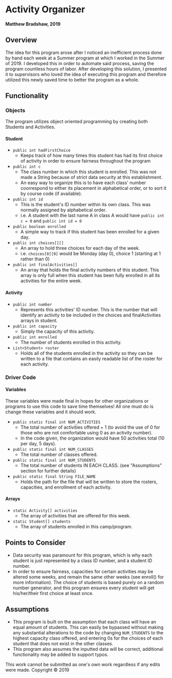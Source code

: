 # Activity Organizer
#### Matthew Bradshaw, 2019

## Overview
The idea for this program arose after I noticed an inefficient process done by hand each week at a Summer program at which I worked in the Summer of 2019.  I developed this in order to automate said process, saving the program countless hours of labor.  After developing this solution, I presented it to supervisors who loved the idea of executing this program and therefore utilized this newly saved time to better the program as a whole.

## Functionality
### Objects
The program utilizes object oriented programming by creating both Students and Activities.
#### Student
* `public int hadFirstChoice`
    * Keeps track of how many times this student has had its first choice of activity in order to ensure fairness throughout the program
* `public int c`
    * The class number in which this student is enrolled.  This was not made a String because of strict data security at this establishment.
    * An easy way to organize this is to have each class' number coorrespond to either its placement in alphabetical order, or to sort it by course code (if available).
* `public int id`
    * This is the student's ID number within its own class.  This was normally assigned by alphabetical order.
    * i.e.  A student with the last name A in class A would have `public int c = 0` and `public int id = 0`
* `public boolean enrolled`
    * A simple way to track if this student has been enrolled for a given day.
* `public int choices[][]`
    * An array to hold three choices for each day of the week.
    * i.e. `choices[0][0]` would be Monday (day 0), choice 1 (starting at 1 rather than 0)
* `public int finalActivities[]`
    * An array that holds the final activity numbers of this student.  This array is only full when this student has been fully enrolled in all its activities for the entire week.
#### Activity
* `public int number`
    * Represents this activities' ID number.  This is the number that will identify an activity to be included in the choices and finalActivities arrays in student.
* `public int capacity`
    * Simply the capacity of this activity.
* `public int enrolled`
    * The number of students enrolled in this activity.
* `List<Student> roster`
    * Holds all of the students enrolled in the activity so they can be written to a file that contains an easily readable list of the roster for each activity.

### Driver Code
#### Variables
These variables were made final in hopes for other organizations or programs to use this code to save time themselves!  All one must do is change these variables and it should work.
* `public static final int NUM_ACTIVITIES`
    * The total number of activities offered + 1 (to avoid the use of 0 for those who are not comfortable using 0 as an activity number).
    * In the code given, the organization would have 50 activities total (10 per day, 5 days).
* `public static final int NUM_CLASSES`
    * The total number of classes offered.
* `public static final int NUM_STUDENTS`
    * The total number of students IN EACH CLASS.  (see "Assumptions" section for further details)
* `public static final String FILE_NAME`
    * Holds the path for the file that will be written to store the rosters, capacities, and enrollment of each activity.
#### Arrays
* `static Activity[] activities`
    * The array of activities that are offered for this week.
* `static Student[] students`
    * The array of students enrolled in this camp/program.

## Points to Consider
* Data security was paramount for this program, which is why each student is just represented by a class ID number, and a student ID number.
* In order to ensure fairness, capacities for certain activities may be altered some weeks, and remain the same other weeks (see enroll() for more information).  The choice of students is based purely on a random number generator, and this program ensures every student will get his/her/their first choice at least once.
## Assumptions
* This program is built on the assumption that each class will have an equal amount of students.  This can easily be bypassed without making any substantial alterations to the code by changing `NUM_STUDENTS` to the highest capacity class offered, and entering 0s for the choices of each student that does not exist in the other classes.
* This program also assumes the inputted data will be correct, additional functionality may be added to support typos.

This work cannot be submitted as one's own work regardless if any edits were made. 
Copyright © 2019
